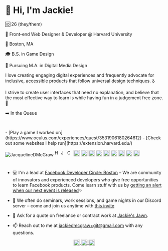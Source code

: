 
<!--
**tomkaX/tomkaX** is a ✨ _special_ ✨ repository because its `README.md` (this file) appears on your GitHub profile.

Here are some ideas to get you started:

- 🔭 I’m currently working on ...
- 🌱 I’m currently learning ...
- 👯 I’m looking to collaborate on ...
- 🤔 I’m looking for help with ...
- 💬 Ask me about ...
- 📫 How to reach me: ...
- 😄 Pronouns: ...
- ⚡ Fun fact: ...
-->



<h1 align="left">👋 Hi, I'm Jackie!</h1>
<p>🆔 26 (they/them)</p>
<p>💼 Front-end Web Designer & Developer @ Harvard University</p>
<p>📍 Boston, MA</p>
<p>🎓 B.S. in Game Design</p>
<p>🚧 Pursuing M.A. in Digital Media Design</p>

<p align="left">I love creating engaging digital experiences and frequently advocate for inclusive, accessible products that follow universal design techniques. ♿</p>
  
<p>I strive to create user interfaces that need no explanation, and believe that the most effective way to learn is while having fun in a judgement free zone. 🎉</p>

<p>➡️ In the Queue</p>
<h1></h1>
- [Play a game I worked on](https://www.oculus.com/experiences/quest/3531906180264612)
- [Check out some websites I help run](https://extension.harvard.edu/)

<!-- ![image](https://github.com/saadeghi/saadeghi/blob/master/dino.gif)
 -->
  
<!-- <ul>
  <li>💻 I lead the [Facebook Developer Circle: Boston](https://github.com/tomkaX?tab=repositories) group where anyone is welcome to learn Facebook technologies free of charge. As of 2020 we are completely remote so you can now learn and create in the comfort of your own homes.</li>  
  <li>📫 Reach out to me at **jackiedmcgraw@gmail.com** with any questions </li>
  <li>💬 Ask for a quote on freelance or contract work at [Jackie's Jawn] (https://jackiesjawn.com)</li>
</ul>
   -->
<!-- <p align="center"> 
  <img src="https://github-readme-stats.vercel.app/api?username=JacquelineDMcGraw&show_icons=true" alt="JacquelineDMcGraw" />
   -->

<!-- 
<p align="center"> 
  <a href="https://www.linkedin.com/in/jackiemcgraw/" target="_blank">
    <img src="https://github.com/JacquelineDMcGraw/JacquelineDMcGraw/blob/master/gifs/bio.png?raw=true" alt="JacquelineDMcGraw" style="width:70%; margin: 60px 0px 10px 0px;"> 
  </a>
</p>
 -->
<p align="left">
  <img src="https://komarev.com/ghpvc/?username=JacquelineDMcGraw" alt="JacquelineDMcGraw" />
  
  <img src="https://3.bp.blogspot.com/-pxR8u1KJTW8/XIb7zIKqqQI/AAAAAAAAIrA/KDNONkGKj-EDm1vadBqJbxMg64oi0LVXgCK4BGAYYCw/s1600/logo%2Bhtml5.png" alt="HTML5" width="16" height="20"/>
  
  <img src="https://i.pinimg.com/originals/98/0b/a0/980ba07956ccfdf81b5060b1795cdcad.png" alt="JS" width="16" height="20"/>
  
  <img src="https://img2.pngio.com/download-icon-css-3-svg-eps-png-psd-ai-logo-vector-color-free-el-css-logo-png-1141_1600.png" alt="CSS" width="16" height="20"/>  
  
  <img src="https://github.com/simple-icons/simple-icons/raw/develop/icons/amazonaws.svg" alt="aws"  width="20" height="20" /> 
  
  <img src="https://img.icons8.com/color/48/000000/git.png" alt="git" width="20" height="20"/> 
  
  <img src="https://img.icons8.com/color/48/000000/react-native.png" alt="react" width="20" height="20"/> 
  
  <img src="https://img.utdstc.com/icons/spark-ar-studio.png:225" alt="sparkar" width="20" height="20"/>
  
  <img src="https://www.iconarchive.com/download/i98223/dakirby309/simply-styled/Blender.ico" alt="blender" width="20" height="20"/> 
  
  <img src="https://cdn.worldvectorlogo.com/logos/figma-1.svg" alt="Figma" width="20" height="20"/> 
  
  <img src="https://upload.wikimedia.org/wikipedia/commons/thumb/f/fb/Adobe_Illustrator_CC_icon.svg/1051px-Adobe_Illustrator_CC_icon.svg.png" alt="AI" width="20" height="20"/> 
  
  <img src="https://upload.wikimedia.org/wikipedia/commons/thumb/a/af/Adobe_Photoshop_CC_icon.svg/1051px-Adobe_Photoshop_CC_icon.svg.png" alt="PSD" width="20" height="20"/> 
  
  <img style="border-radius:3px;" src="https://cdn.shortpixel.ai/client/q_glossy,ret_img/https://webdesigntoolbox.com/wp-content/uploads/2020/05/140520201589470786.png" alt="AE" width="20" height="20"/>
</p>
  

<h1></h1>

- 💻 I'm a lead at [Facebook Developer Circle: Boston](https://github.com/tomkaX?tab=repositories) – We are community of innovators and experienced developers who give free opportunities to learn Facebook products. Come learn stuff with us by [getting an alert when our next event is released](https://boston-devc.github.io/Subscribe)✨ 

- 👾 We often do seminars, work sessions, and game nights in our Discord server – come and join us anytime with [this invite](https://discord.gg/84SEVsd5)

- 💬 Ask for a quote on freelance or contract work at [Jackie's Jawn](https://jackiesjawn.com).

- 📫 Reach out to me at [jackiedmcgraw+git@gmail.com](mailto:jackiedmcgraw+git@gmail.com) with any questions.

<p align="center">
  <a href="https://www.linkedin.com/in/jackiemcgraw/" target="blank">
    <img align="center" src="https://cdn.jsdelivr.net/npm/simple-icons@3.0.1/icons/linkedin.svg" alt="https://www.linkedin.com/in/tomakoliada/" height="20" width="20" />
  </a>
   
  <a href="https://www.facebook.com/jackiesjawn" target="blank">
    <img align="center" src="https://cdn.jsdelivr.net/npm/simple-icons@3.0.1/icons/facebook.svg" alt="https://www.facebook.com/tomkka" height="20" width="20" />
  </a>

  <a href="https://www.instagram.com/jackiesjawn/" target="blank">
    <img align="center" src="https://cdn.jsdelivr.net/npm/simple-icons@3.0.1/icons/instagram.svg" alt="https://www.instagram.com/tomkamk/" height="20" width="20" />
  </a>

</p>
  
 
